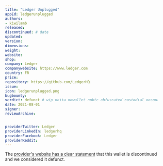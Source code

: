 ```yaml
---
title: "Ledger Unplugged"
appId: ledgerunplugged
authors:
- kiwilamb
released: 
discontinued: # date
updated:
version:
dimensions: 
weight: 
website: 
shop: 
company: Ledger
companywebsite: https://www.ledger.com
country: FR
price: 
repository: https://github.com/LedgerHQ
issue:
icon: ledgerunplugged.png
bugbounty:
verdict: defunct # wip noita nowallet nobtc obfuscated custodial nosource nonverifiable reproducible bounty defunct
date: 2021-08-01
signer:
reviewArchive:


providerTwitter: Ledger
providerLinkedIn: ledgerhq
providerFacebook: Ledger
providerReddit: 
---
```


The [provider's website has a clear statement](https://support.ledger.com/hc/en-us/articles/360010500620-Discontinued-products?docs=true) that this wallet is discontinued and we considered it defunct.
